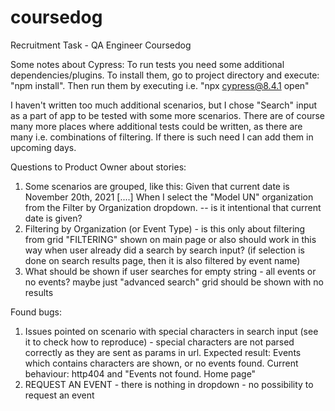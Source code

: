 # coursedog
Recruitment Task - QA Engineer Coursedog

Some notes about Cypress:
To run tests you need some additional dependencies/plugins. To install them, go to project directory and execute: "npm install". Then run them by executing i.e. "npx cypress@8.4.1 open"

I haven't written too much additional scenarios, but I chose "Search" input as a part of app to be tested with some more scenarios. There are of course many more places where additional tests could be written, as there are many i.e. combinations of filtering. If there is such need I can add them in upcoming days. 

Questions to Product Owner about stories:
1. Some scenarios are grouped, like  this: Given that current date is November 20th, 2021 [....] When I select the "Model UN" organization from the Filter by Organization dropdown. -- is it intentional that current date is given?
2. Filtering by Organization (or Event Type) - is this only about filtering from grid "FILTERING" shown on main page or also should work in this way when user already did a search by search input? (if selection is done on search results page, then it is also filtered by event name)
3. What should be shown if user searches for empty string - all events or no events? maybe just "advanced search" grid should be shown with no results

Found bugs:
1. Issues pointed on scenario with special characters in search input (see it to check how to reproduce) - special characters are not parsed correctly as they are sent as params in url. Expected result: Events which contains characters are shown, or no events found. Current behaviour: http404 and "Events not found.
Home page"
2. REQUEST AN EVENT - there is nothing in dropdown - no possibility to request an event 

